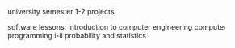 university semester 1-2 projects

software lessons:
introduction to computer engineering 
computer programming i-ii
probability and statistics
